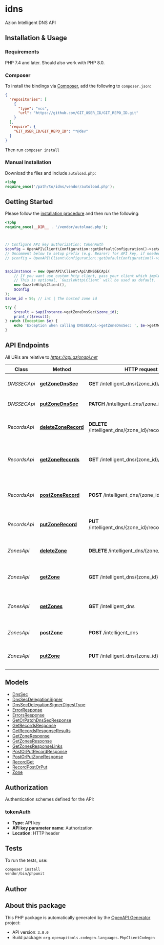 # idns

Azion Intelligent DNS API


## Installation & Usage

### Requirements

PHP 7.4 and later.
Should also work with PHP 8.0.

### Composer

To install the bindings via [Composer](https://getcomposer.org/), add the following to `composer.json`:

```json
{
  "repositories": [
    {
      "type": "vcs",
      "url": "https://github.com/GIT_USER_ID/GIT_REPO_ID.git"
    }
  ],
  "require": {
    "GIT_USER_ID/GIT_REPO_ID": "*@dev"
  }
}
```

Then run `composer install`

### Manual Installation

Download the files and include `autoload.php`:

```php
<?php
require_once('/path/to/idns/vendor/autoload.php');
```

## Getting Started

Please follow the [installation procedure](#installation--usage) and then run the following:

```php
<?php
require_once(__DIR__ . '/vendor/autoload.php');



// Configure API key authorization: tokenAuth
$config = OpenAPI\Client\Configuration::getDefaultConfiguration()->setApiKey('Authorization', 'YOUR_API_KEY');
// Uncomment below to setup prefix (e.g. Bearer) for API key, if needed
// $config = OpenAPI\Client\Configuration::getDefaultConfiguration()->setApiKeyPrefix('Authorization', 'Bearer');


$apiInstance = new OpenAPI\Client\Api\DNSSECApi(
    // If you want use custom http client, pass your client which implements `GuzzleHttp\ClientInterface`.
    // This is optional, `GuzzleHttp\Client` will be used as default.
    new GuzzleHttp\Client(),
    $config
);
$zone_id = 56; // int | The hosted zone id

try {
    $result = $apiInstance->getZoneDnsSec($zone_id);
    print_r($result);
} catch (Exception $e) {
    echo 'Exception when calling DNSSECApi->getZoneDnsSec: ', $e->getMessage(), PHP_EOL;
}

```

## API Endpoints

All URIs are relative to *https://api.azionapi.net*

Class | Method | HTTP request | Description
------------ | ------------- | ------------- | -------------
*DNSSECApi* | [**getZoneDnsSec**](docs/Api/DNSSECApi.md#getzonednssec) | **GET** /intelligent_dns/{zone_id}/dnssec | Retrieve the DNSSEC zone status
*DNSSECApi* | [**putZoneDnsSec**](docs/Api/DNSSECApi.md#putzonednssec) | **PATCH** /intelligent_dns/{zone_id}/dnssec | Update the DNSSEC zone
*RecordsApi* | [**deleteZoneRecord**](docs/Api/RecordsApi.md#deletezonerecord) | **DELETE** /intelligent_dns/{zone_id}/records/{record_id} | Remove an Intelligent DNS zone record
*RecordsApi* | [**getZoneRecords**](docs/Api/RecordsApi.md#getzonerecords) | **GET** /intelligent_dns/{zone_id}/records | Get a collection of Intelligent DNS zone records
*RecordsApi* | [**postZoneRecord**](docs/Api/RecordsApi.md#postzonerecord) | **POST** /intelligent_dns/{zone_id}/records | Create a new Intelligent DNS zone record
*RecordsApi* | [**putZoneRecord**](docs/Api/RecordsApi.md#putzonerecord) | **PUT** /intelligent_dns/{zone_id}/records/{record_id} | Update an Intelligent DNS zone record
*ZonesApi* | [**deleteZone**](docs/Api/ZonesApi.md#deletezone) | **DELETE** /intelligent_dns/{zone_id} | Remove an Intelligent DNS hosted zone
*ZonesApi* | [**getZone**](docs/Api/ZonesApi.md#getzone) | **GET** /intelligent_dns/{zone_id} | Get an Intelligent DNS hosted zone
*ZonesApi* | [**getZones**](docs/Api/ZonesApi.md#getzones) | **GET** /intelligent_dns | Get a collection of Intelligent DNS zones
*ZonesApi* | [**postZone**](docs/Api/ZonesApi.md#postzone) | **POST** /intelligent_dns | Add a new Intelligent DNS zone
*ZonesApi* | [**putZone**](docs/Api/ZonesApi.md#putzone) | **PUT** /intelligent_dns/{zone_id} | Update an Intelligent DNS hosted zone

## Models

- [DnsSec](docs/Model/DnsSec.md)
- [DnsSecDelegationSigner](docs/Model/DnsSecDelegationSigner.md)
- [DnsSecDelegationSignerDigestType](docs/Model/DnsSecDelegationSignerDigestType.md)
- [ErrorResponse](docs/Model/ErrorResponse.md)
- [ErrorsResponse](docs/Model/ErrorsResponse.md)
- [GetOrPatchDnsSecResponse](docs/Model/GetOrPatchDnsSecResponse.md)
- [GetRecordsResponse](docs/Model/GetRecordsResponse.md)
- [GetRecordsResponseResults](docs/Model/GetRecordsResponseResults.md)
- [GetZoneResponse](docs/Model/GetZoneResponse.md)
- [GetZonesResponse](docs/Model/GetZonesResponse.md)
- [GetZonesResponseLinks](docs/Model/GetZonesResponseLinks.md)
- [PostOrPutRecordResponse](docs/Model/PostOrPutRecordResponse.md)
- [PostOrPutZoneResponse](docs/Model/PostOrPutZoneResponse.md)
- [RecordGet](docs/Model/RecordGet.md)
- [RecordPostOrPut](docs/Model/RecordPostOrPut.md)
- [Zone](docs/Model/Zone.md)

## Authorization

Authentication schemes defined for the API:
### tokenAuth

- **Type**: API key
- **API key parameter name**: Authorization
- **Location**: HTTP header


## Tests

To run the tests, use:

```bash
composer install
vendor/bin/phpunit
```

## Author



## About this package

This PHP package is automatically generated by the [OpenAPI Generator](https://openapi-generator.tech) project:

- API version: `3.0.0`
- Build package: `org.openapitools.codegen.languages.PhpClientCodegen`
